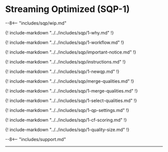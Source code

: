 # Streaming Optimized (SQP-1)

--8<-- "includes/sqp/wip.md"

{! include-markdown "../../includes/sqp/1-why.md" !}

{! include-markdown "../../includes/sqp/1-workflow.md" !}

{! include-markdown "../../includes/sqp/important-notice.md" !}

{! include-markdown "../../includes/sqp/instructions.md" !}

{! include-markdown "../../includes/sqp/1-newqp.md" !}

{! include-markdown "../../includes/sqp/merge-qualities.md" !}

{! include-markdown "../../includes/sqp/1-merge-qualities.md" !}

{! include-markdown "../../includes/sqp/1-select-qualities.md" !}

{! include-markdown "../../includes/sqp/1-qp-settings.md" !}

{! include-markdown "../../includes/sqp/1-cf-scoring.md" !}

{! include-markdown "../../includes/sqp/1-quality-size.md" !}

--8<-- "includes/support.md"

------

[^1]:
    If you're limited to public indexers then you could lower this score to 10.
